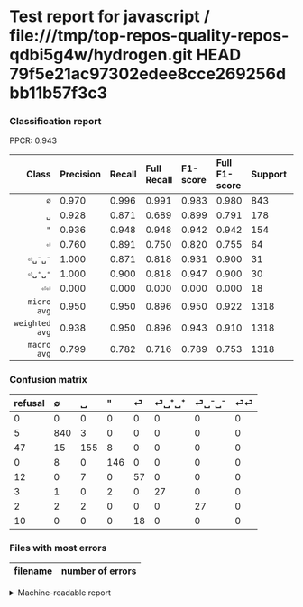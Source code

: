 # Test report for javascript / file:///tmp/top-repos-quality-repos-qdbi5g4w/hydrogen.git HEAD 79f5e21ac97302edee8cce269256dbb11b57f3c3

### Classification report

PPCR: 0.943

| Class | Precision | Recall | Full Recall | F1-score | Full F1-score | Support | Full Support | PPCR |
|------:|:----------|:-------|:------------|:---------|:---------|:--------|:-------------|:-----|
| `∅` | 0.970| 0.996| 0.991| 0.983| 0.980| 843| 848| 0.994 |
| `␣` | 0.928| 0.871| 0.689| 0.899| 0.791| 178| 225| 0.791 |
| `"` | 0.936| 0.948| 0.948| 0.942| 0.942| 154| 154| 1.000 |
| `⏎` | 0.760| 0.891| 0.750| 0.820| 0.755| 64| 76| 0.842 |
| `⏎␣⁻␣⁻` | 1.000| 0.871| 0.818| 0.931| 0.900| 31| 33| 0.939 |
| `⏎␣⁺␣⁺` | 1.000| 0.900| 0.818| 0.947| 0.900| 30| 33| 0.909 |
| `⏎⏎` | 0.000| 0.000| 0.000| 0.000| 0.000| 18| 28| 0.643 |
| `micro avg` | 0.950| 0.950| 0.896| 0.950| 0.922| 1318| 1397| 0.943 |
| `weighted avg` | 0.938| 0.950| 0.896| 0.943| 0.910| 1318| 1397| 0.943 |
| `macro avg` | 0.799| 0.782| 0.716| 0.789| 0.753| 1318| 1397| 0.943 |

### Confusion matrix

|refusal|  ∅| ␣| "| ⏎| ⏎␣⁺␣⁺| ⏎␣⁻␣⁻| ⏎⏎| 
|:---|:---|:---|:---|:---|:---|:---|:---|
|0 |0 |0 |0 |0 |0 |0 |0 |
|5 |840 |3 |0 |0 |0 |0 |0 |
|47 |15 |155 |8 |0 |0 |0 |0 |
|0 |8 |0 |146 |0 |0 |0 |0 |
|12 |0 |7 |0 |57 |0 |0 |0 |
|3 |1 |0 |2 |0 |27 |0 |0 |
|2 |2 |2 |0 |0 |0 |27 |0 |
|10 |0 |0 |0 |18 |0 |0 |0 |

### Files with most errors

| filename | number of errors|
|:----:|:-----|

<details>
    <summary>Machine-readable report</summary>
```json
{
  "cl_report": {"\"": {"f1-score": 0.9419354838709677, "precision": 0.9358974358974359, "recall": 0.948051948051948, "support": 154}, "macro avg": {"f1-score": 0.7888662870714108, "precision": 0.7991454362548663, "recall": 0.7824103554257364, "support": 1318}, "micro avg": {"f1-score": 0.9499241274658572, "precision": 0.9499241274658573, "recall": 0.9499241274658573, "support": 1318}, "weighted avg": {"f1-score": 0.9434503543934107, "precision": 0.9382915911565688, "recall": 0.9499241274658573, "support": 1318}, "\u2205": {"f1-score": 0.9830310122878877, "precision": 0.9699769053117783, "recall": 0.99644128113879, "support": 843}, "\u23ce": {"f1-score": 0.8201438848920863, "precision": 0.76, "recall": 0.890625, "support": 64}, "\u23ce\u23ce": {"f1-score": 0.0, "precision": 0.0, "recall": 0.0, "support": 18}, "\u23ce\u2423\u207a\u2423\u207a": {"f1-score": 0.9473684210526316, "precision": 1.0, "recall": 0.9, "support": 30}, "\u23ce\u2423\u207b\u2423\u207b": {"f1-score": 0.9310344827586207, "precision": 1.0, "recall": 0.8709677419354839, "support": 31}, "\u2423": {"f1-score": 0.898550724637681, "precision": 0.9281437125748503, "recall": 0.8707865168539326, "support": 178}},
  "cl_report_full": {"\"": {"f1-score": 0.9419354838709677, "precision": 0.9358974358974359, "recall": 0.948051948051948, "support": 154}, "macro avg": {"f1-score": 0.7525545797684131, "precision": 0.7991454362548663, "recall": 0.7162672158629032, "support": 1397}, "micro avg": {"f1-score": 0.9222836095764273, "precision": 0.9499241274658573, "recall": 0.8962061560486757, "support": 1397}, "weighted avg": {"f1-score": 0.909769327977226, "precision": 0.9300364754201392, "recall": 0.8962061560486757, "support": 1397}, "\u2205": {"f1-score": 0.9801633605600933, "precision": 0.9699769053117783, "recall": 0.9905660377358491, "support": 848}, "\u23ce": {"f1-score": 0.7549668874172186, "precision": 0.76, "recall": 0.75, "support": 76}, "\u23ce\u23ce": {"f1-score": 0.0, "precision": 0.0, "recall": 0.0, "support": 28}, "\u23ce\u2423\u207a\u2423\u207a": {"f1-score": 0.9, "precision": 1.0, "recall": 0.8181818181818182, "support": 33}, "\u23ce\u2423\u207b\u2423\u207b": {"f1-score": 0.9, "precision": 1.0, "recall": 0.8181818181818182, "support": 33}, "\u2423": {"f1-score": 0.7908163265306122, "precision": 0.9281437125748503, "recall": 0.6888888888888889, "support": 225}},
  "ppcr": 0.9434502505368647
}
```
</details>
